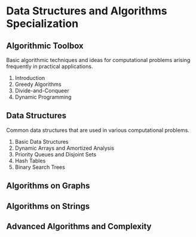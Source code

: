 # Data Structures and Algorithms Specialization

## Algorithmic Toolbox
Basic algorithmic techniques and ideas for computational problems arising frequently in practical applications.

1. Introduction
2. Greedy Algorithms
3. Divide-and-Conqueer
4. Dynamic Programming

## Data Structures
Common data structures that are used in various computational problems.

1. Basic Data Structures
2. Dynamic Arrays and Amortized Analysis
3. Priority Queues and Disjoint Sets
4. Hash Tables
5. Binary Search Trees

## Algorithms on Graphs



## Algorithms on Strings


## Advanced Algorithms and Complexity

